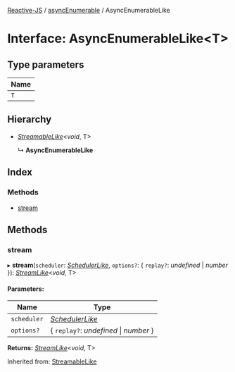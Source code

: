 [Reactive-JS](../README.md) / [asyncEnumerable](../modules/asyncenumerable.md) / AsyncEnumerableLike

# Interface: AsyncEnumerableLike<T\>

## Type parameters

Name |
------ |
`T` |

## Hierarchy

* [*StreamableLike*](streamable.streamablelike.md)<*void*, T\>

  ↳ **AsyncEnumerableLike**

## Index

### Methods

* [stream](asyncenumerable.asyncenumerablelike.md#stream)

## Methods

### stream

▸ **stream**(`scheduler`: [*SchedulerLike*](scheduler.schedulerlike.md), `options?`: { `replay?`: *undefined* \| *number*  }): [*StreamLike*](observable.streamlike.md)<*void*, T\>

#### Parameters:

Name | Type |
------ | ------ |
`scheduler` | [*SchedulerLike*](scheduler.schedulerlike.md) |
`options?` | { `replay?`: *undefined* \| *number*  } |

**Returns:** [*StreamLike*](observable.streamlike.md)<*void*, T\>

Inherited from: [StreamableLike](streamable.streamablelike.md)
